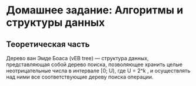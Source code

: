 # Домашнее задание: Алгоритмы и структуры данных
## Теоретическая часть
Дерево ван Эмде Боаса (vEB tree) — структура данных, представляющая собой дерево поиска, позволяющее хранить целые неотрицательные числа в интервале [0; U), где U = 2^k , и осуществлять над ними все соответствующие дереву поиска операции.
